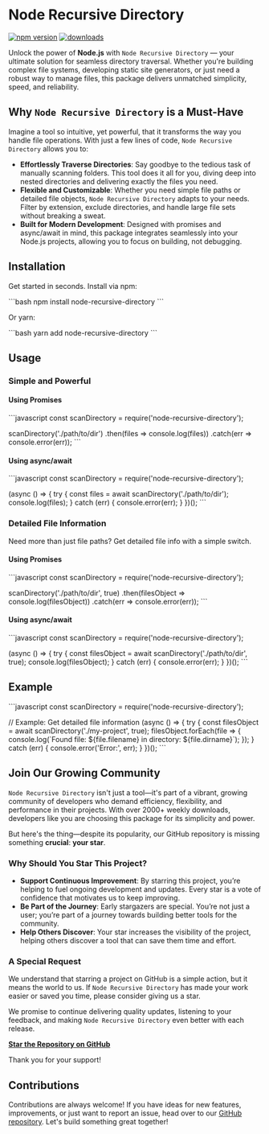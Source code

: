 # Node Recursive Directory

[![npm version](https://img.shields.io/npm/v/node-recursive-directory)](https://www.npmjs.com/package/node-recursive-directory) [![downloads](https://img.shields.io/npm/dm/node-recursive-directory)](https://www.npmjs.com/package/node-recursive-directory)

Unlock the power of **Node.js** with `Node Recursive Directory` — your ultimate solution for seamless directory traversal. Whether you're building complex file systems, developing static site generators, or just need a robust way to manage files, this package delivers unmatched simplicity, speed, and reliability.

## Why `Node Recursive Directory` is a Must-Have

Imagine a tool so intuitive, yet powerful, that it transforms the way you handle file operations. With just a few lines of code, `Node Recursive Directory` allows you to:

-   **Effortlessly Traverse Directories**: Say goodbye to the tedious task of manually scanning folders. This tool does it all for you, diving deep into nested directories and delivering exactly the files you need.
-   **Flexible and Customizable**: Whether you need simple file paths or detailed file objects, `Node Recursive Directory` adapts to your needs. Filter by extension, exclude directories, and handle large file sets without breaking a sweat.
-   **Built for Modern Development**: Designed with promises and async/await in mind, this package integrates seamlessly into your Node.js projects, allowing you to focus on building, not debugging.

## Installation

Get started in seconds. Install via npm:

\`\`\`bash
npm install node-recursive-directory
\`\`\`

Or yarn:

\`\`\`bash
yarn add node-recursive-directory
\`\`\`

## Usage

### Simple and Powerful

#### Using Promises

\`\`\`javascript
const scanDirectory = require('node-recursive-directory');

scanDirectory('./path/to/dir')
.then(files => console.log(files))
.catch(err => console.error(err));
\`\`\`

#### Using async/await

\`\`\`javascript
const scanDirectory = require('node-recursive-directory');

(async () => {
try {
const files = await scanDirectory('./path/to/dir');
console.log(files);
} catch (err) {
console.error(err);
}
})();
\`\`\`

### Detailed File Information

Need more than just file paths? Get detailed file info with a simple switch.

#### Using Promises

\`\`\`javascript
const scanDirectory = require('node-recursive-directory');

scanDirectory('./path/to/dir', true)
.then(filesObject => console.log(filesObject))
.catch(err => console.error(err));
\`\`\`

#### Using async/await

\`\`\`javascript
const scanDirectory = require('node-recursive-directory');

(async () => {
try {
const filesObject = await scanDirectory('./path/to/dir', true);
console.log(filesObject);
} catch (err) {
console.error(err);
}
})();
\`\`\`

## Example

\`\`\`javascript
const scanDirectory = require('node-recursive-directory');

// Example: Get detailed file information
(async () => {
try {
const filesObject = await scanDirectory('./my-project', true);
filesObject.forEach(file => {
console.log(\`Found file: \${file.filename} in directory: \${file.dirname}\`);
});
} catch (err) {
console.error('Error:', err);
}
})();
\`\`\`

## Join Our Growing Community

`Node Recursive Directory` isn't just a tool—it's part of a vibrant, growing community of developers who demand efficiency, flexibility, and performance in their projects. With over 2000+ weekly downloads, developers like you are choosing this package for its simplicity and power.

But here's the thing—despite its popularity, our GitHub repository is missing something **crucial**: **your star**.

### Why Should You Star This Project?

-   **Support Continuous Improvement**: By starring this project, you’re helping to fuel ongoing development and updates. Every star is a vote of confidence that motivates us to keep improving.
-   **Be Part of the Journey**: Early stargazers are special. You’re not just a user; you’re part of a journey towards building better tools for the community.
-   **Help Others Discover**: Your star increases the visibility of the project, helping others discover a tool that can save them time and effort.

### A Special Request

We understand that starring a project on GitHub is a simple action, but it means the world to us. If `Node Recursive Directory` has made your work easier or saved you time, please consider giving us a star.

We promise to continue delivering quality updates, listening to your feedback, and making `Node Recursive Directory` even better with each release.

[**Star the Repository on GitHub**](https://github.com/vvmspace/node-recursive-directory)

Thank you for your support!

## Contributions

Contributions are always welcome! If you have ideas for new features, improvements, or just want to report an issue, head over to our [GitHub repository](https://github.com/vvmspace/node-recursive-directory). Let's build something great together!

